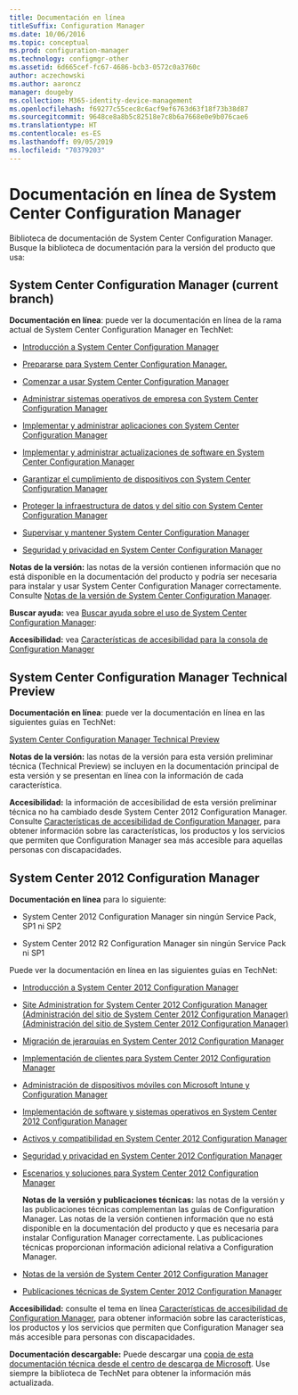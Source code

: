 ```yaml
---
title: Documentación en línea
titleSuffix: Configuration Manager
ms.date: 10/06/2016
ms.topic: conceptual
ms.prod: configuration-manager
ms.technology: configmgr-other
ms.assetid: 6d665cef-fc67-4686-bcb3-0572c0a3760c
author: aczechowski
ms.author: aaroncz
manager: dougeby
ms.collection: M365-identity-device-management
ms.openlocfilehash: f69277c55cec8c6acf9ef6763d63f18f73b38d87
ms.sourcegitcommit: 9648ce8a8b5c82518e7c8b6a7668e0e9b076cae6
ms.translationtype: HT
ms.contentlocale: es-ES
ms.lasthandoff: 09/05/2019
ms.locfileid: "70379203"
---
```

# <a name="online-documentation-for-system-center-configuration-manager"></a>Documentación en línea de System Center Configuration Manager


Biblioteca de documentación de System Center Configuration Manager.  
Busque la biblioteca de documentación para la versión del producto que usa:  

## <a name="system-center-configuration-manager-current-branch"></a>System Center Configuration Manager (current branch)  
**Documentación en línea**: puede ver la documentación en línea de la rama actual de System Center Configuration Manager en TechNet:  

-   [Introducción a System Center Configuration Manager](https://technet.microsoft.com/library/mt622715.aspx)  

-   [Prepararse para System Center Configuration Manager.](https://technet.microsoft.com/library/mt608540.aspx)  

-   [Comenzar a usar System Center Configuration Manager](https://technet.microsoft.com/library/mt608544.aspx)  

-   [Administrar sistemas operativos de empresa con System Center Configuration Manager](https://technet.microsoft.com/library/mt627933.aspx)  

-   [Implementar y administrar aplicaciones con System Center Configuration Manager](https://technet.microsoft.com/library/mt627959.aspx)  

-   [Implementar y administrar actualizaciones de software en System Center Configuration Manager](https://technet.microsoft.com/library/mt634340.aspx)  

-   [Garantizar el cumplimiento de dispositivos con System Center Configuration Manager](https://technet.microsoft.com/library/mt595717.aspx)  

-   [Proteger la infraestructura de datos y del sitio con System Center Configuration Manager](https://technet.microsoft.com/library/mt613161.aspx)  

-   [Supervisar y mantener System Center Configuration Manager](https://technet.microsoft.com/library/mt612855.aspx)  

-   [Seguridad y privacidad en System Center Configuration Manager](https://technet.microsoft.com/library/mt622694.aspx)  

**Notas de la versión:** las notas de la versión contienen información que no está disponible en la documentación del producto y podría ser necesaria para instalar y usar System Center Configuration Manager correctamente. Consulte [Notas de la versión de System Center Configuration Manager](https://technet.microsoft.com/library/mt592024.aspx).  

**Buscar ayuda:** vea [Buscar ayuda sobre el uso de System Center Configuration Manager](https://technet.microsoft.com/library/mt628521.aspx):  

**Accesibilidad:** vea [Características de accesibilidad para la consola de Configuration Manager](https://technet.microsoft.com/library/mt628521.aspx)  


## <a name="system-center-configuration-manager-technical-preview"></a>System Center Configuration Manager Technical Preview  
**Documentación en línea**: puede ver la documentación en línea en las siguientes guías en TechNet:  

 [System Center Configuration Manager Technical Preview](https://go.microsoft.com/fwlink/p/?LinkId=534001)  

**Notas de la versión:** las notas de la versión para esta versión preliminar técnica (Technical Preview) se incluyen en la documentación principal de esta versión y se presentan en línea con la información de cada característica.  

**Accesibilidad:** la información de accesibilidad de esta versión preliminar técnica no ha cambiado desde System Center 2012 Configuration Manager. Consulte [Características de accesibilidad de Configuration Manager](https://go.microsoft.com/fwlink/p/?LinkId=258586), para obtener información sobre las características, los productos y los servicios que permiten que Configuration Manager sea más accesible para aquellas personas con discapacidades.  

## <a name="system-center-2012-configuration-manager"></a>System Center 2012 Configuration Manager  
**Documentación en línea** para lo siguiente:  

-   System Center 2012 Configuration Manager sin ningún Service Pack, SP1 ni SP2  

-   System Center 2012 R2 Configuration Manager sin ningún Service Pack ni SP1  

Puede ver la documentación en línea en las siguientes guías en TechNet:  

- [Introducción a System Center 2012 Configuration Manager](https://go.microsoft.com/fwlink/p/?LinkId=210632)  

- [Site Administration for System Center 2012 Configuration Manager (Administración del sitio de System Center 2012 Configuration Manager) (Administración del sitio de System Center 2012 Configuration Manager)](https://go.microsoft.com/fwlink/p/?LinkId=210636)  

- [Migración de jerarquías en System Center 2012 Configuration Manager](https://go.microsoft.com/fwlink/p/?LinkId=210645)  

- [Implementación de clientes para System Center 2012 Configuration Manager](https://go.microsoft.com/fwlink/p/?LinkId=210638)  

- [Administración de dispositivos móviles con Microsoft Intune y Configuration Manager](https://go.microsoft.com/fwlink/?LinkId=529959)  

- [Implementación de software y sistemas operativos en System Center 2012 Configuration Manager](https://go.microsoft.com/fwlink/p/?LinkId=210635)  

- [Activos y compatibilidad en System Center 2012 Configuration Manager](https://go.microsoft.com/fwlink/p/?LinkId=210639)  

- [Seguridad y privacidad en System Center 2012 Configuration Manager](https://go.microsoft.com/fwlink/p/?LinkId=210640)  

- [Escenarios y soluciones para System Center 2012 Configuration Manager](https://go.microsoft.com/fwlink/p/?LinkId=290889)  

  **Notas de la versión y publicaciones técnicas:** las notas de la versión y las publicaciones técnicas complementan las guías de Configuration Manager. Las notas de la versión contienen información que no está disponible en la documentación del producto y que es necesaria para instalar Configuration Manager correctamente. Las publicaciones técnicas proporcionan información adicional relativa a Configuration Manager.  

- [Notas de la versión de System Center 2012 Configuration Manager](https://go.microsoft.com/fwlink/?LinkId=529437)  

- [Publicaciones técnicas de System Center 2012 Configuration Manager](https://go.microsoft.com/fwlink/p/?LinkId=261032)  

**Accesibilidad:** consulte el tema en línea [Características de accesibilidad de Configuration Manager](https://go.microsoft.com/fwlink/p/?LinkId=258586), para obtener información sobre las características, los productos y los servicios que permiten que Configuration Manager sea más accesible para personas con discapacidades.  

**Documentación descargable:** Puede descargar una [copia de esta documentación técnica desde el centro de descarga de Microsoft](https://go.microsoft.com/fwlink/?LinkId=253643). Use siempre la biblioteca de TechNet para obtener la información más actualizada.
